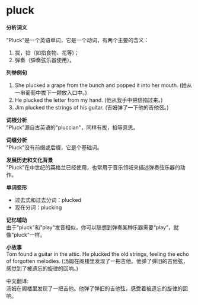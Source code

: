 # pluck

**分析词义**

  

"Pluck"是一个英语单词，它是一个动词，有两个主要的含义：

  

1.  拔，掐（如掐食物、花等)；
2.  弹奏（弹奏弦乐器使用）。

  

**列举例句**

  

1.  She plucked a grape from the bunch and popped it into her mouth. (她从一串葡萄中拔下一颗放入口中。)
2.  He plucked the letter from my hand. (他从我手中把信掐过来。)
3.  Jim plucked the strings of his guitar. (吉姆弹了一下他的吉他弦。)

  

**词根分析**  
"Pluck"源自古英语的"pluccian"，同样有拔，掐等意思。

  

**词缀分析**  
"Pluck"没有前缀或后缀，它是个基础词。

  

**发展历史和文化背景**  
"Pluck"在中世纪的英格兰已经使用，也常用于音乐领域来描述弹奏弦乐器的动作。

  

**单词变形**

  

*   过去式和过去分词：plucked
*   现在分词：plucking

  

**记忆辅助**  
由于"pluck"和"play"发音相似，你可以联想到弹奏某种乐器需要“play”，就像"pluck"一样。

  

**小故事**  
Tom found a guitar in the attic. He plucked the old strings, feeling the echo of forgotten melodies. (汤姆在阁楼里发现了一把吉他。他弹了弹旧的吉他弦，感觉到了被遗忘的旋律的回响。)

  

中文翻译:  
汤姆在阁楼里发现了一把吉他。他弹了弹旧的吉他弦，感受着被遗忘的旋律的回响。
